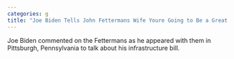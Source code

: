 ```yaml
---
categories: g
title: "Joe Biden Tells John Fettermans Wife Youre Going to Be a Great Great Lady in the Senate"
---
```

Joe Biden commented on the Fettermans as he appeared with them in Pittsburgh, Pennsylvania to talk about his infrastructure bill.